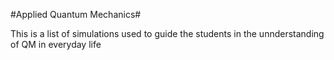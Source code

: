 #Applied Quantum Mechanics# 

This is a list of simulations used to guide the students in the unnderstanding of QM in everyday life
